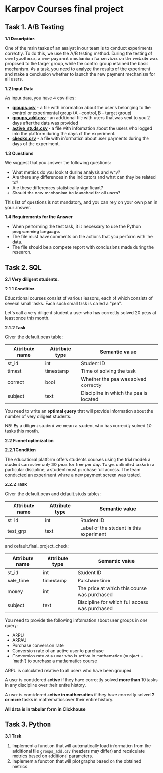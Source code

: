 # Karpov Courses final project
   
## Task 1. A/B Testing <a class="anchor" id="task"></a>

**1.1 Description**

One of the main tasks of an analyst in our team is to conduct experiments correctly. To do this, we use the A/B testing method. During the testing of one hypothesis, a new payment mechanism for services on the website was proposed to the target group, while the control group retained the basic mechanism. As a task, you need to analyze the results of the experiment and make a conclusion whether to launch the new payment mechanism for all users.

**1.2 Input Data**

As input data, you have 4 csv-files:

-   [**groups.csv**](https://disk.yandex.ru/d/58Us0DWOzuWAjg) - a file with information about the user's belonging to the control or experimental group (A - control, B - target group) 
-   [**groups_add.csv**](https://disk.yandex.ru/d/3aARY-P9pfaksg) - an additional file with users that was sent to you 2 days after the data was provided
-   [**active_studs.csv**](https://disk.yandex.ru/d/prbgU-rZpiXVYg) - a file with information about the users who logged into the platform during the days of the experiment. 
-   [**checks.csv**](https://disk.yandex.ru/d/84hTmELphW2sqQ) - a file with information about user payments during the days of the experiment. 

**1.3 Questions**

We suggest that you answer the following questions:

-   What metrics do you look at during analysis and why?
-   Are there any differences in the indicators and what can they be related to?
-   Are these differences statistically significant?
-   Should the new mechanism be launched for all users?

This list of questions is not mandatory, and you can rely on your own plan in your answer.

**1.4 Requirements for the Answer**

-   When performing the test task, it is necessary to use the Python programming language. 
-   The file must have comments on the actions that you perform with the data. 
-   The file should be a complete report with conclusions made during the research.

## Task 2. SQL 

**2.1 Very diligent students.**

**2.1.1 Condition**

Educational courses consist of various lessons, each of which consists of several small tasks. Each such small task is called a "pea".

Let's call a very diligent student a user who has correctly solved 20 peas at least once this month.

**2.1.2 Task**

Given the default.peas table:

| Attribute name | Attribute type | Semantic value                           |
|----------------|----------------|------------------------------------------|
| st_id          | int            | Student ID                               |
| timest         | timestamp      | Time of solving the task                 |
| correct        | bool           | Whether the pea was solved correctly     |
| subject        | text           | Discipline in which the pea is located   |

You need to write an **optimal query** that will provide information about the number of very diligent students.
  
NB! By a diligent student we mean a student who has correctly solved 20 tasks this month.  

**2.2 Funnel optimization**

**2.2.1 Condition**

The educational platform offers students courses using the trial model: a student can solve only 30 peas for free per day. To get unlimited tasks in a particular discipline, a student must purchase full access. The team conducted an experiment where a new payment screen was tested.

**2.2.2 Task**

Given the default.peas and default.studs tables:

| Attribute name | Attribute type | Semantic value                          |
|----------------|----------------|-----------------------------------------|
| st_id          | int            | Student ID                               |
| test_grp       | text           | Label of the student in this experiment |

and default.final_project_check:

| Attribute name | Attribute type | Semantic value                                |
|----------------|----------------|-----------------------------------------------|
| st_id          | int            | Student ID                                    |
| sale_time      | timestamp      | Purchase time                                 |
| money          | int            | The price at which this course was purchased  |
| subject        | text           | Discipline for which full access was purchased|

You need to provide the following information about user groups in one query:

-   ARPU
-   ARPAU
-   Purchase conversion rate
-   Conversion rate of an active user to purchase
-   Conversion rate of a user who is active in mathematics (subject = 'math') to purchase a mathematics course

ARPU is calculated relative to all users who have been grouped.

A user is considered **active** if they have correctly solved **more than** 10 tasks in any discipline over their entire history.

A user is considered **active in mathematics** if they have correctly solved **2 or more** tasks in mathematics over their entire history.

**All data is in tabular form in Clickhouse**

## Task 3. Python

**3.1 Task**

1. Implement a function that will automatically load information from the additional file `groups_add.csv` (headers may differ) and recalculate metrics based on additional parameters.
2. Implement a function that will plot graphs based on the obtained metrics.
